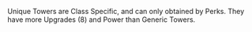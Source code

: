 Unique Towers are Class Specific, and can only obtained by Perks.
They have more Upgrades (8) and Power than Generic Towers.